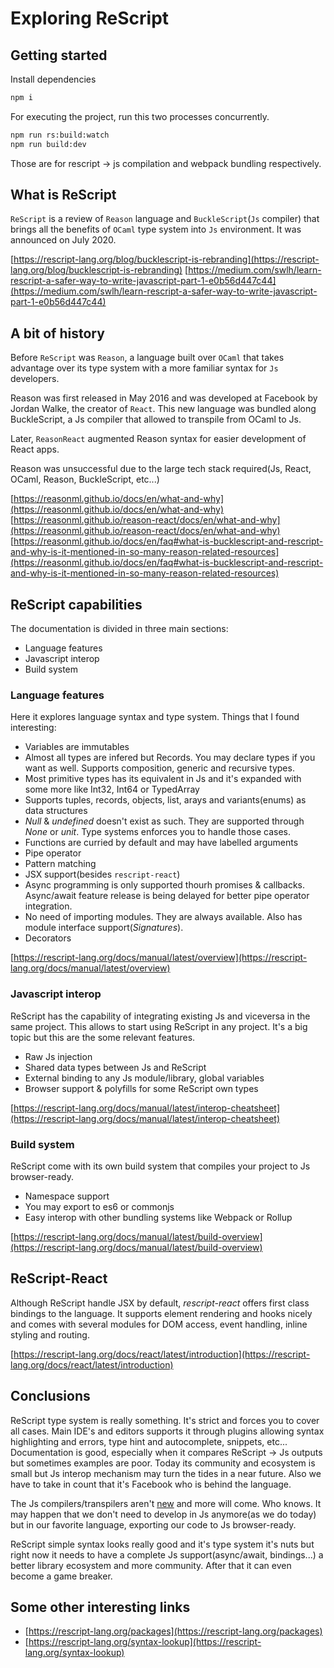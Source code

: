 # Exploring ReScript

## Getting started
Install dependencies

```bash
npm i
```

For executing the project, run this two processes concurrently.

```bash
npm run rs:build:watch
npm run build:dev
```

Those are for rescript -> js compilation and webpack bundling respectively.

## What is ReScript
`ReScript` is a review of `Reason` language and `BuckleScript`(`Js` compiler) that brings all the benefits of `OCaml` type system into `Js` environment. It was announced on July 2020.

[https://rescript-lang.org/blog/bucklescript-is-rebranding](https://rescript-lang.org/blog/bucklescript-is-rebranding)
[https://medium.com/swlh/learn-rescript-a-safer-way-to-write-javascript-part-1-e0b56d447c44](https://medium.com/swlh/learn-rescript-a-safer-way-to-write-javascript-part-1-e0b56d447c44)

## A bit of history
Before `ReScript` was `Reason`, a language built over `OCaml` that takes advantage over its type system with a more familiar syntax for `Js` developers.

Reason was first released in May 2016 and was developed at Facebook by Jordan Walke, the creator of `React`. This new language was bundled along BuckleScript, a Js compiler that allowed to transpile from OCaml to Js. 

Later, `ReasonReact` augmented Reason syntax for easier development of React apps.

Reason was unsuccessful due to the large tech stack required(Js, React, OCaml, Reason, BuckleScript, etc...)

[https://reasonml.github.io/docs/en/what-and-why](https://reasonml.github.io/docs/en/what-and-why)
[https://reasonml.github.io/reason-react/docs/en/what-and-why](https://reasonml.github.io/reason-react/docs/en/what-and-why)
[https://reasonml.github.io/docs/en/faq#what-is-bucklescript-and-rescript-and-why-is-it-mentioned-in-so-many-reason-related-resources](https://reasonml.github.io/docs/en/faq#what-is-bucklescript-and-rescript-and-why-is-it-mentioned-in-so-many-reason-related-resources)

## ReScript capabilities
The documentation is divided in three main sections:
 - Language features
 - Javascript interop
 - Build system

### Language features
Here it explores language syntax and type system. Things that I found interesting:
  - Variables are immutables
  - Almost all types are infered but Records. You may declare types if you want as well. Supports composition, generic and recursive types.
  - Most primitive types has its equivalent in Js and it's expanded with some more like Int32, Int64 or TypedArray
  - Supports tuples, records, objects, list, arays and variants(enums) as data structures
  - _Null_ & _undefined_ doesn't exist as such. They are supported through _None_ or _unit_. Type systems enforces you to handle those cases.
  - Functions are curried by default and may have labelled arguments
  - Pipe operator
  - Pattern matching
  - JSX support(besides `rescript-react`)
  - Async programming is only supported thourh promises & callbacks. Async/await feature release is being delayed for better pipe operator integration.
  - No need of importing modules. They are always available. Also has module interface support(_Signatures_).
  - Decorators

[https://rescript-lang.org/docs/manual/latest/overview](https://rescript-lang.org/docs/manual/latest/overview)

### Javascript interop
ReScript has the capability of integrating existing Js and viceversa in the same project. This allows to start using ReScript in any project. It's a big topic but this are the some relevant features.

 - Raw Js injection
 - Shared data types between Js and ReScript
 - External binding to any Js module/library, global variables
 - Browser support & polyfills for some ReScript own types

[https://rescript-lang.org/docs/manual/latest/interop-cheatsheet](https://rescript-lang.org/docs/manual/latest/interop-cheatsheet)

### Build system
ReScript come with its own build system that compiles your project to Js browser-ready.
 - Namespace support
 - You may export to es6 or commonjs
 - Easy interop with other bundling systems like Webpack or Rollup

[https://rescript-lang.org/docs/manual/latest/build-overview](https://rescript-lang.org/docs/manual/latest/build-overview)

## ReScript-React
Although ReScript handle JSX by default, _rescript-react_ offers first class bindings to the language.
It supports element rendering and hooks nicely and comes with several modules for DOM access, event handling, inline styling and routing.

[https://rescript-lang.org/docs/react/latest/introduction](https://rescript-lang.org/docs/react/latest/introduction)

## Conclusions
ReScript type system is really something. It's strict and forces you to cover all cases. 
Main IDE's and editors supports it through plugins allowing syntax highlighting and errors, type hint and autocomplete, snippets, etc...
Documentation is good, especially when it compares ReScript -> Js outputs but sometimes examples are poor.
Today its community and ecosystem is small but Js interop mechanism may turn the tides in a near future. Also we have to take in count that it's Facebook who is behind the language.

The Js compilers/transpilers aren't [new](https://reasonml.github.io/docs/en/what-and-why#alternatives) and more will come. Who knows. It may happen that we don't need to develop in Js anymore(as we do today) but in our favorite language, exporting our code to Js browser-ready.

ReScript simple syntax looks really good and it's type system it's nuts but right now it needs to have a complete Js support(async/await, bindings...) a better library ecosystem and more community. After that it can even become a game breaker. 

## Some other interesting links
 - [https://rescript-lang.org/packages](https://rescript-lang.org/packages)
 - [https://rescript-lang.org/syntax-lookup](https://rescript-lang.org/syntax-lookup)
 
